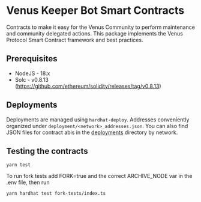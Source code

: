 # Venus Keeper Bot Smart Contracts

Contracts to make it easy for the Venus Community to perform maintenance and community delegated actions. This package implements the Venus Protocol Smart Contract framework and best practices.

## Prerequisites

- NodeJS - 18.x
- Solc - v0.8.13 (https://github.com/ethereum/solidity/releases/tag/v0.8.13)

## Deployments

Deployments are managed using `hardhat-deploy`. Addresses conveniently organized under `deployment/<network>_addresses.json`. You can also find JSON files for contract abis in the [deployments](./deployments/) directory by network.

## Testing the contracts

```
yarn test
```

To run fork tests add FORK=true and the correct ARCHIVE_NODE var in the .env file, then run

```
yarn hardhat test fork-tests/index.ts
```
